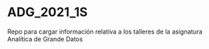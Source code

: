 # ADG_2021_1S
Repo para cargar información relativa a los talleres de la asignatura Analítica de Grande Datos
